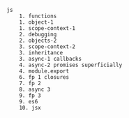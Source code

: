 	js
		1. functions
		1. object-1
		1. scope-context-1
		2. debugging
		2. objects-2
		3. scope-context-2
		3. inheritance
		3. async-1 callbacks
		4. async-2 promises superficially
		4. module.export
		6. fp 1 closures
		7. fp 2 
		8. async 3
		9. fp 3
		9. es6
		10. jsx